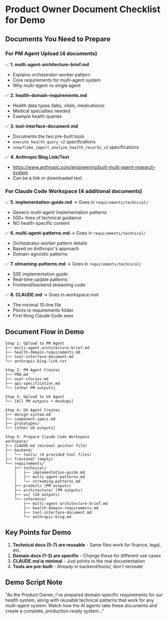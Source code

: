 # Product Owner Document Checklist for Demo

## Documents You Need to Prepare

### For PM Agent Upload (4 documents)
✅ **1. multi-agent-architecture-brief.md**
- Explains orchestrator-worker pattern
- Core requirements for multi-agent system
- Why multi-agent vs single agent

✅ **2. health-domain-requirements.md**  
- Health data types (labs, vitals, medications)
- Medical specialties needed
- Example health queries

✅ **3. tool-interface-document.md**
- Documents the two pre-built tools
- `execute_health_query_v2` specifications
- `snowflake_import_analyze_health_records_v2` specifications

✅ **4. Anthropic Blog Link/Text**
- https://www.anthropic.com/engineering/built-multi-agent-research-system
- Can be a link or downloaded text

### For Claude Code Workspace (4 additional documents)

✅ **5. implementation-guide.md** → Goes in `requirements/technical/`
- Generic multi-agent implementation patterns
- 500+ lines of technical guidance
- NO health-specific content

✅ **6. multi-agent-patterns.md** → Goes in `requirements/technical/`
- Orchestrator-worker pattern details
- Based on Anthropic's approach
- Domain-agnostic patterns

✅ **7. streaming-patterns.md** → Goes in `requirements/technical/`
- SSE implementation guide
- Real-time update patterns
- Frontend/backend streaming code

✅ **8. CLAUDE.md** → Goes in workspace root
- The minimal 10-line file
- Points to requirements folder
- First thing Claude Code sees

## Document Flow in Demo

```
Step 1: Upload to PM Agent
├── multi-agent-architecture-brief.md
├── health-domain-requirements.md
├── tool-interface-document.md
└── anthropic-blog-link.txt

Step 2: PM Agent Creates
├── PRD.md
├── user-stories.md
├── api-specification.md
└── [other PM outputs]

Step 3: Upload to UX Agent
└── [All PM outputs + mockups]

Step 4: UX Agent Creates
├── design-system.md
├── component-specs.md
├── prototypes/
└── [other UX outputs]

Step 5: Prepare Claude Code Workspace
workspace/
├── CLAUDE.md (minimal pointer file)
├── backend/
│   └── tools/ (4 provided tool files)
├── frontend/ (empty)
└── requirements/
    ├── technical/
    │   ├── implementation-guide.md
    │   ├── multi-agent-patterns.md
    │   └── streaming-patterns.md
    ├── product/ (PM outputs)
    ├── architecture/ (PM outputs)
    ├── ux/ (UX outputs)
    └── reference/
        ├── multi-agent-architecture-brief.md
        ├── health-domain-requirements.md
        ├── tool-interface-document.md
        └── anthropic-blog.md
```

## Key Points for Demo

1. **Technical docs (5-7) are reusable** - Same files work for finance, legal, etc.
2. **Domain docs (1-3) are specific** - Change these for different use cases
3. **CLAUDE.md is minimal** - Just points to the real documentation
4. **Tools are pre-built** - Already in backend/tools/, don't recreate

## Demo Script Note

"As the Product Owner, I've prepared domain-specific requirements for our health system, along with reusable technical patterns that work for any multi-agent system. Watch how the AI agents take these documents and create a complete, production-ready system..."